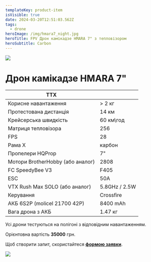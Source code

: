 ```yaml
---
templateKey: product-item
isVisible: true
date: 2024-03-20T12:51:03.562Z
tags:
  - drone
heroImage: /img/hmara7_night.jpg
heroTitle: FPV Дрон камікадзе HMARA 7" з тепловізором
heroSubtitle: Carbon
---
```

![](/img/hmara7_night.jpg)

# Дрон камікадзе HMARA 7"

| **ТТХ**                            |               |
| ---------------------------------- | ------------- |
| Корисне навантаження               | \> 2 кг       |
| Протестована дистанція             | 14 км         |
| Крейсерська швидкість              | 60 км\год     |
| Матриця тепловізора              |256     |
| FPS            |28     |
| Р﻿ама Х                             | карбон        |
| Пропелери HQProp                   | 7"            |
| Мотори BrotherHobby (або аналог)   | 2808          |
| FC SpeedyBee V3                    | F405          |
| ESC                                | 50A           |
| ﻿VTX Rush Max SOLO (або аналог)    | 5.8GHz / 2.5W |
| ﻿Керування                         | Crossfire     |
| АКБ 6S2P (molicel 21700 42P)       | 8400 mAh      |
| Вага дрона з АКБ                   | 1.47 кг       |

Усі дрони тестуються на полігоні з відповідним навантаженням.

Орієнтовна вартість **35000** грн.

Щоб створити запит, скористайтеся <a href="https://docs.google.com/forms/d/e/1FAIpQLSflTILqQ9CENT9xGsnn4Ke6l-D-2m2yaclV2jH2pzXmjGk51w/viewform" target="_blank" rel="noopener noreferrer">**формою заявки**</a>.

![](/img/hmara7_night_2.jpg)